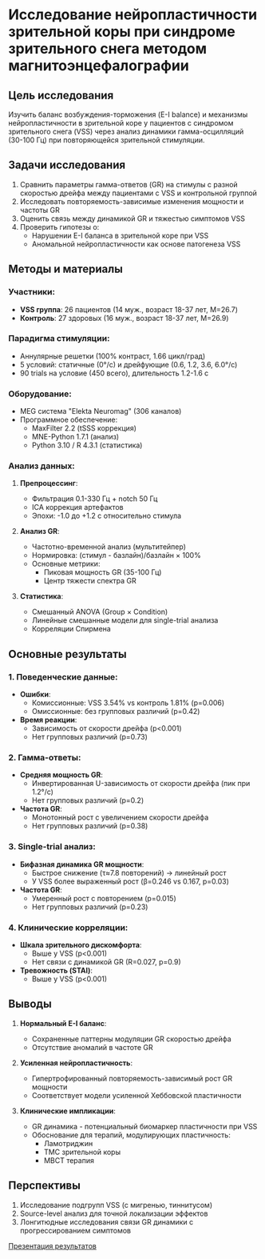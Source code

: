 # Исследование нейропластичности зрительной коры при синдроме зрительного снега методом магнитоэнцефалографии

## Цель исследования
Изучить баланс возбуждения-торможения (E-I balance) и механизмы нейропластичности в зрительной коре у пациентов с синдромом зрительного снега (VSS) через анализ динамики гамма-осцилляций (30-100 Гц) при повторяющейся зрительной стимуляции.

## Задачи исследования
1. Сравнить параметры гамма-ответов (GR) на стимулы с разной скоростью дрейфа между пациентами с VSS и контрольной группой  
2. Исследовать повторяемость-зависимые изменения мощности и частоты GR  
3. Оценить связь между динамикой GR и тяжестью симптомов VSS  
4. Проверить гипотезы о:  
   - Нарушении E-I баланса в зрительной коре при VSS  
   - Аномальной нейропластичности как основе патогенеза VSS  

## Методы и материалы
### Участники:
- **VSS группа**: 26 пациентов (14 муж., возраст 18-37 лет, M=26.7)  
- **Контроль**: 27 здоровых (16 муж., возраст 18-37 лет, M=26.9)  

### Парадигма стимуляции:
- Аннулярные решетки (100% контраст, 1.66 цикл/град)  
- 5 условий: статичные (0°/с) и дрейфующие (0.6, 1.2, 3.6, 6.0°/с)  
- 90 trials на условие (450 всего), длительность 1.2-1.6 с  

### Оборудование:
- MEG система "Elekta Neuromag" (306 каналов)  
- Программное обеспечение:  
  - MaxFilter 2.2 (tSSS коррекция)  
  - MNE-Python 1.7.1 (анализ)  
  - Python 3.10 / R 4.3.1 (статистика)  

### Анализ данных:
1. **Препроцессинг**:  
   - Фильтрация 0.1-330 Гц + notch 50 Гц  
   - ICA коррекция артефактов  
   - Эпохи: -1.0 до +1.2 с относительно стимула  

2. **Анализ GR**:  
   - Частотно-временной анализ (мультитейпер)  
   - Нормировка: (стимул - базлайн)/базлайн × 100%  
   - Основные метрики:  
     - Пиковая мощность GR (35-100 Гц)  
     - Центр тяжести спектра GR  

3. **Статистика**:  
   - Смешанный ANOVA (Group × Condition)  
   - Линейные смешанные модели для single-trial анализа  
   - Корреляции Спирмена  

## Основные результаты
### 1. Поведенческие данные:
- **Ошибки**:  
  - Комиссионные: VSS 3.54% vs контроль 1.81% (p=0.006)  
  - Омиссионные: без групповых различий (p=0.42)  
- **Время реакции**:  
  - Зависимость от скорости дрейфа (p<0.001)  
  - Нет групповых различий (p=0.73)  

### 2. Гамма-ответы:
- **Средняя мощность GR**:  
  - Инвертированная U-зависимость от скорости дрейфа (пик при 1.2°/с)  
  - Нет групповых различий (p=0.2)  
- **Частота GR**:  
  - Монотонный рост с увеличением скорости дрейфа  
  - Нет групповых различий (p=0.38)  

### 3. Single-trial анализ:
- **Бифазная динамика GR мощности**:  
  - Быстрое снижение (τ≈7.8 повторений) → линейный рост  
  - У VSS более выраженный рост (β=0.246 vs 0.167, p=0.03)  
- **Частота GR**:  
  - Умеренный рост с повторением (p=0.015)  
  - Нет групповых различий (p=0.23)  

### 4. Клинические корреляции:
- **Шкала зрительного дискомфорта**:  
  - Выше у VSS (p<0.001)  
  - Нет связи с динамикой GR (R=0.027, p=0.9)  
- **Тревожность (STAI)**:  
  - Выше у VSS (p<0.001)  

## Выводы
1. **Нормальный E-I баланс**:  
   - Сохраненные паттерны модуляции GR скоростью дрейфа  
   - Отсутствие аномалий в частоте GR  

2. **Усиленная нейропластичность**:  
   - Гипертрофированный повторяемость-зависимый рост GR мощности  
   - Соответствует модели усиленной Хеббовской пластичности  

3. **Клинические импликации**:  
   - GR динамика - потенциальный биомаркер пластичности при VSS  
   - Обоснование для терапий, модулирующих пластичность:  
     - Ламотриджин  
     - ТМС зрительной коры  
     - MBCT терапия  

## Перспективы
1. Исследование подгрупп VSS (с мигренью, тиннитусом)  
2. Source-level анализ для точной локализации эффектов  
3. Лонгитюдные исследования связи GR динамики с прогрессированием симптомов  

[Презентация результатов](https://github.com/naumovasofiya/MEG-Analysis-of-Neuroplasticity-in-VSS/blob/533bf675c34520fe9e4a6744f912ae1adf3a8ee0/Neuroplasticity_VSS/results/figures_and_presentation/Naumova_presentation.pdf)
